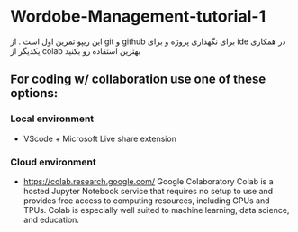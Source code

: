 # Wordobe-Management-tutorial-1
این ریپو تمرین اول است
.
از git و github برای نگهداری پروژه و برای ide در همکاری یکدیگر از colab بهترین استفاده رو بکنید
## For coding w/ collaboration use one of these options:
### Local environment
- VScode + Microsoft Live share extension
### Cloud environment
- https://colab.research.google.com/
Google Colaboratory
Colab is a hosted Jupyter Notebook service that requires no setup to use and provides free access to computing resources, including GPUs and TPUs. Colab is especially well suited to machine learning, data science, and education.
